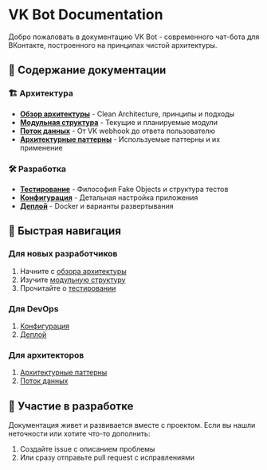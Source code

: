 # VK Bot Documentation

Добро пожаловать в документацию VK Bot - современного чат-бота для ВКонтакте, построенного на принципах чистой архитектуры.

## 📖 Содержание документации

### 🏗️ Архитектура
- **[Обзор архитектуры](architecture/overview.md)** - Clean Architecture, принципы и подходы
- **[Модульная структура](architecture/modules.md)** - Текущие и планируемые модули
- **[Поток данных](architecture/data-flow.md)** - От VK webhook до ответа пользователю
- **[Архитектурные паттерны](architecture/patterns.md)** - Используемые паттерны и их применение

### 🛠️ Разработка
- **[Тестирование](development/testing.md)** - Философия Fake Objects и структура тестов
- **[Конфигурация](development/configuration.md)** - Детальная настройка приложения
- **[Деплой](development/deployment.md)** - Docker и варианты развертывания

## 🎯 Быстрая навигация

### Для новых разработчиков
1. Начните с [обзора архитектуры](architecture/overview.md)
2. Изучите [модульную структуру](architecture/modules.md)
3. Прочитайте о [тестировании](development/testing.md)

### Для DevOps
1. [Конфигурация](development/configuration.md)
2. [Деплой](development/deployment.md)

### Для архитекторов
1. [Архитектурные паттерны](architecture/patterns.md)
2. [Поток данных](architecture/data-flow.md)

## 🤝 Участие в разработке

Документация живет и развивается вместе с проектом. Если вы нашли неточности или хотите что-то дополнить:

1. Создайте issue с описанием проблемы
2. Или сразу отправьте pull request с исправлениями
